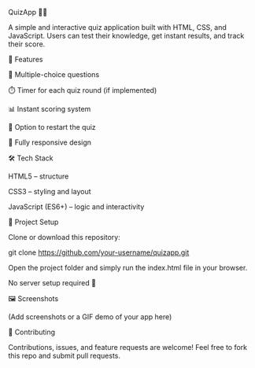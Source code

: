 QuizApp 🧠✨

A simple and interactive quiz application built with HTML, CSS, and JavaScript. Users can test their knowledge, get instant results, and track their score.

🚀 Features

🎯 Multiple-choice questions

⏱️ Timer for each quiz round (if implemented)

📊 Instant scoring system

🔄 Option to restart the quiz

📱 Fully responsive design

🛠️ Tech Stack

HTML5 – structure

CSS3 – styling and layout

JavaScript (ES6+) – logic and interactivity

📂 Project Setup

Clone or download this repository:

git clone https://github.com/your-username/quizapp.git


Open the project folder and simply run the index.html file in your browser.

No server setup required 🚀

🖼️ Screenshots

(Add screenshots or a GIF demo of your app here)

🤝 Contributing

Contributions, issues, and feature requests are welcome!
Feel free to fork this repo and submit pull requests.